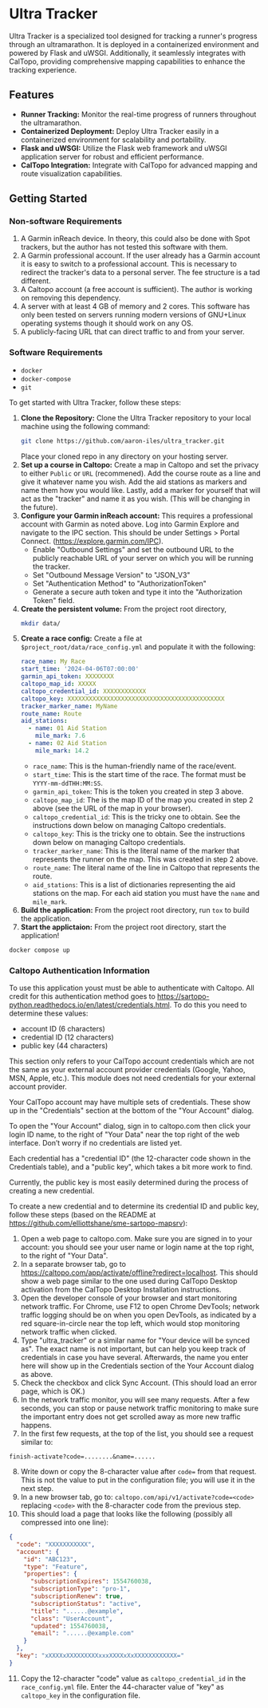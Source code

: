 # Ultra Tracker

Ultra Tracker is a specialized tool designed for tracking a runner's progress through an ultramarathon. It is deployed in a containerized environment and powered by Flask and uWSGI. Additionally, it seamlessly integrates with CalTopo, providing comprehensive mapping capabilities to enhance the tracking experience.

## Features

- **Runner Tracking:** Monitor the real-time progress of runners throughout the ultramarathon.
- **Containerized Deployment:** Deploy Ultra Tracker easily in a containerized environment for scalability and portability.
- **Flask and uWSGI:** Utilize the Flask web framework and uWSGI application server for robust and efficient performance.
- **CalTopo Integration:** Integrate with CalTopo for advanced mapping and route visualization capabilities.

## Getting Started
### Non-software Requirements
1. A Garmin inReach device. In theory, this could also be done with Spot trackers, but the author has not tested this software with them.
2. A Garmin professional account. If the user already has a Garmin account it is easy to switch to a professional account. This is necessary to redirect the tracker's data to a personal server. The fee structure is a tad different.
3. A Caltopo account (a free account is sufficient). The author is working on removing this dependency.
4. A server with at least 4 GB of memory and 2 cores. This software has only been tested on servers running modern versions of GNU+Linux operating systems though it should work on any OS.
5. A publicly-facing URL that can direct traffic to and from your server.
### Software Requirements
- ```docker```
- ```docker-compose```
- ```git```

To get started with Ultra Tracker, follow these steps:

1. **Clone the Repository:** Clone the Ultra Tracker repository to your local machine using the following command:
   ```bash
   git clone https://github.com/aaron-iles/ultra_tracker.git
   ```
   Place your cloned repo in any directory on your hosting server.
2. **Set up a course in Caltopo:** Create a map in Caltopo and set the privacy to either `Public` or `URL` (recommened). Add the course route as a line and give it whatever name you wish. Add the aid stations as markers and name them how you would like. Lastly, add a marker for yourself that will act as the "tracker" and name it as you wish. (This will be changing in the future).
3. **Configure your Garmin inReach account:** This requires a professional account with Garmin as noted above. Log into Garmin Explore and navigate to the IPC section. This should be under Settings > Portal Connect. (https://explore.garmin.com/IPC).
   - Enable "Outbound Settings" and set the outbound URL to the publicly reachable URL of your server on which you will be running the tracker.
   - Set "Outbound Message Version" to "JSON_V3"
   - Set "Authentication Method" to "AuthorizationToken"
   - Generate a secure auth token and type it into the "Authorization Token" field.
4. **Create the persistent volume:** From the project root directory,
   ```bash
   mkdir data/
   ```
4. **Create a race config:** Create a file at ```$project_root/data/race_config.yml``` and populate it with the following:
   ```yaml
   race_name: My Race
   start_time: '2024-04-06T07:00:00'
   garmin_api_token: XXXXXXXX
   caltopo_map_id: XXXXX
   caltopo_credential_id: XXXXXXXXXXXX
   caltopo_key: XXXXXXXXXXXXXXXXXXXXXXXXXXXXXXXXXXXXXXXXXXXX
   tracker_marker_name: MyName
   route_name: Route
   aid_stations:
     - name: 01 Aid Station
       mile_mark: 7.6
     - name: 02 Aid Station
       mile_mark: 14.2
   ```
   - ```race_name```: This is the human-friendly name of the race/event. 
   - ```start_time```: This is the start time of the race. The format must be ```YYYY-mm-ddTHH:MM:SS```.
   - ```garmin_api_token```: This is the token you created in step 3 above.
   - ```caltopo_map_id```: The is the map ID of the map you created in step 2 above (see the URL of the map in your browser).
   - ```caltopo_credential_id```: This is the tricky one to obtain. See the instructions down below on managing Caltopo credentials.
   - ```caltopo_key```: This is the tricky one to obtain. See the instructions down below on managing Caltopo credentials.
   - ```tracker_marker_name```: This is the literal name of the marker that represents the runner on the map. This was created in step 2 above.
   - ```route_name```: The literal name of the line in Caltopo that represents the route.
   - ```aid_stations```: This is a list of dictionaries representing the aid stations on the map. For each aid station you must have the ```name``` and ```mile_mark```.
5. **Build the application:** From the project root directory, run ```tox``` to build the application.
6. **Start the applictaion:** From the project root directory, start the application!
  ```bash
  docker compose up
  ```

### Caltopo Authentication Information
To use this application youst must be able to authenticate with Caltopo. All credit for this authentication method goes to https://sartopo-python.readthedocs.io/en/latest/credentials.html. To do this you need to determine these values:

- account ID (6 characters)
- credential ID (12 characters)
- public key (44 characters)

This section only refers to your CalTopo account credentials which are not the same as your external account provider credentials (Google, Yahoo, MSN, Apple, etc.). This module does not need credentials for your external account provider.

Your CalTopo account may have multiple sets of credentials. These show up in the "Credentials" section at the bottom of the "Your Account" dialog.

To open the "Your Account" dialog, sign in to caltopo.com then click your login ID name, to the right of "Your Data" near the top right of the web interface. Don’t worry if no credentials are listed yet.

Each credential has a "credential ID" (the 12-character code shown in the Credentials table), and a "public key", which takes a bit more work to find.

Currently, the public key is most easily determined during the process of creating a new credential.

To create a new credential and to determine its credential ID and public key, follow these steps (based on the README at https://github.com/elliottshane/sme-sartopo-mapsrv):

1. Open a web page to caltopo.com. Make sure you are signed in to your account: you should see your user name or login name at the top right, to the right of "Your Data".
2. In a separate browser tab, go to https://caltopo.com/app/activate/offline?redirect=localhost. This should show a web page similar to the one used during CalTopo Desktop activation from the CalTopo Desktop Installation instructions.
3. Open the developer console of your browser and start monitoring network traffic. For Chrome, use F12 to open Chrome DevTools; network traffic logging should be on when you open DevTools, as indicated by a red square-in-circle near the top left, which would stop monitoring network traffic when clicked.
4. Type "ultra_tracker" or a similar name for "Your device will be synced as". The exact name is not important, but can help you keep track of credentials in case you have several. Afterwards, the name you enter here will show up in the Credentials section of the Your Account dialog as above.
5. Check the checkbox and click Sync Account. (This should load an error page, which is OK.)
6. In the network traffic monitor, you will see many requests. After a few seconds, you can stop or pause network traffic monitoring to make sure the important entry does not get scrolled away as more new traffic happens.
7. In the first few requests, at the top of the list, you should see a request similar to:
```text
finish-activate?code=........&name=......
```
8. Write down or copy the 8-character value after `code=` from that request. This is not the value to put in the configuration file; you will use it in the next step.
9. In a new browser tab, go to: `caltopo.com/api/v1/activate?code=<code>` replacing `<code>` with the 8-character code from the previous step.
10. This should load a page that looks like the following (possibly all compressed into one line):
```json
{
  "code": "XXXXXXXXXXX",
  "account": {
    "id": "ABC123",
    "type": "Feature",
    "properties": {
      "subscriptionExpires": 1554760038,
      "subscriptionType": "pro-1",
      "subscriptionRenew": true,
      "subscriptionStatus": "active",
      "title": "......@example",
      "class": "UserAccount",
      "updated": 1554760038,
      "email": "......@example.com"
    }
  },
  "key": "xXXXXxXXXXXXXXXxxxXXXXxXxXXXXXXXXXXXX="
}
```
11. Copy the 12-character "code" value as `caltopo_credential_id` in the `race_config.yml` file. Enter the 44-character value of "key" as `caltopo_key` in the configuration file.
